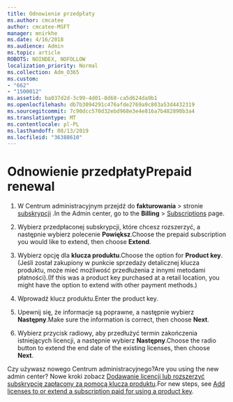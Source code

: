 ```yaml
---
title: Odnowienie przedpłaty
ms.author: cmcatee
author: cmcatee-MSFT
manager: mnirkhe
ms.date: 4/16/2018
ms.audience: Admin
ms.topic: article
ROBOTS: NOINDEX, NOFOLLOW
localization_priority: Normal
ms.collection: Adm_O365
ms.custom:
- "662"
- "1500012"
ms.assetid: ba037d2d-3c99-4d01-8d60-ca5d624da9b1
ms.openlocfilehash: db7b3094291c476afde2769a9c803a53d4432319
ms.sourcegitcommit: 7c90dcc570d32ebd968e3e4e816a7b482890b3a4
ms.translationtype: MT
ms.contentlocale: pl-PL
ms.lasthandoff: 08/13/2019
ms.locfileid: "36388610"
---
```

# <a name="prepaid-renewal"></a><span data-ttu-id="1c129-102">Odnowienie przedpłaty</span><span class="sxs-lookup"><span data-stu-id="1c129-102">Prepaid renewal</span></span>

1. <span data-ttu-id="1c129-103">W Centrum administracyjnym przejdź do **fakturowania** \> stronie [subskrypcji](https://go.microsoft.com/fwlink/p/?linkid=842054) .</span><span class="sxs-lookup"><span data-stu-id="1c129-103">In the Admin center, go to the **Billing** \> [Subscriptions](https://go.microsoft.com/fwlink/p/?linkid=842054) page.</span></span>

2. <span data-ttu-id="1c129-104">Wybierz przedpłaconej subskrypcji, które chcesz rozszerzyć, a następnie wybierz polecenie **Powiększ**.</span><span class="sxs-lookup"><span data-stu-id="1c129-104">Choose the prepaid subscription you would like to extend, then choose **Extend**.</span></span>

3. <span data-ttu-id="1c129-105">Wybierz opcję dla **klucza produktu**.</span><span class="sxs-lookup"><span data-stu-id="1c129-105">Choose the option for **Product key**.</span></span> <span data-ttu-id="1c129-106">(Jeśli został zakupiony w punkcie sprzedaży detalicznej klucza produktu, może mieć możliwość przedłużenia z innymi metodami płatności).</span><span class="sxs-lookup"><span data-stu-id="1c129-106">(If this was a product key purchased at a retail location, you might have the option to extend with other payment methods.)</span></span>

4. <span data-ttu-id="1c129-107">Wprowadź klucz produktu.</span><span class="sxs-lookup"><span data-stu-id="1c129-107">Enter the product key.</span></span>

5. <span data-ttu-id="1c129-108">Upewnij się, że informacje są poprawne, a następnie wybierz **Następny**.</span><span class="sxs-lookup"><span data-stu-id="1c129-108">Make sure the information is correct, then choose **Next**.</span></span>

6. <span data-ttu-id="1c129-109">Wybierz przycisk radiowy, aby przedłużyć termin zakończenia istniejących licencji, a następnie wybierz **Następny**.</span><span class="sxs-lookup"><span data-stu-id="1c129-109">Choose the radio button to extend the end date of the existing licenses, then choose **Next**.</span></span>

<span data-ttu-id="1c129-110">Czy używasz nowego Centrum administracyjnego?</span><span class="sxs-lookup"><span data-stu-id="1c129-110">Are you using the new admin center?</span></span> <span data-ttu-id="1c129-111">Nowe kroki zobacz [Dodawanie licencji lub rozszerzyć subskrypcję zapłacony za pomocą klucza produktu](https://docs.microsoft.com/en-us/office365/admin/misc/add-licenses-using-product-key).</span><span class="sxs-lookup"><span data-stu-id="1c129-111">For new steps, see [Add licenses to or extend a subscription paid for using a product key](https://docs.microsoft.com/en-us/office365/admin/misc/add-licenses-using-product-key).</span></span>